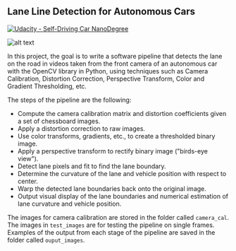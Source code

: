 ## Lane Line Detection for Autonomous Cars
[![Udacity - Self-Driving Car NanoDegree](https://s3.amazonaws.com/udacity-sdc/github/shield-carnd.svg)](https://www.udacity.com/course/self-driving-car-engineer-nanodegree--nd013)

![alt text][image10]

In this project, the goal is to write a software pipeline that detects the lane on the road in videos taken from the front camera of an autonomous car with the OpenCV library in Python, using techniques such as Camera Calibration, Distortion Correction, Perspective Transform, Color and Gradient Thresholding, etc.

The steps of the pipeline are the following:

* Compute the camera calibration matrix and distortion coefficients given a set of chessboard images.
* Apply a distortion correction to raw images.
* Use color transforms, gradients, etc., to create a thresholded binary image.
* Apply a perspective transform to rectify binary image ("birds-eye view").
* Detect lane pixels and fit to find the lane boundary.
* Determine the curvature of the lane and vehicle position with respect to center.
* Warp the detected lane boundaries back onto the original image.
* Output visual display of the lane boundaries and numerical estimation of lane curvature and vehicle position.

The images for camera calibration are stored in the folder called `camera_cal`.  
The images in `test_images` are for testing the pipeline on single frames. 
Examples of the output from each stage of the pipeline are saved in the folder called `ouput_images`. 


[//]: # (Image References)
[image10]: ./output_images/demo.gif "Demo"
